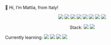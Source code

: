 👋 Hi, I’m Mattia, from Italy!
<p align="center">
<a href="https://www.reddit.com/user/FGoose180"> <img src="https://img.shields.io/badge/Instagram-E4405F?style=for-the-badge&logo=instagram&logoColor=white" /></a>
<a href="https://www.reddit.com/user/FGoose180"> <img src="https://img.shields.io/badge/Twitter-1DA1F2?style=for-the-badge&logo=twitter&logoColor=white" /></a>
<a href="https://www.reddit.com/user/FGoose180"> <img src="https://img.shields.io/badge/Reddit-FF4500?style=for-the-badge&logo=reddit&logoColor=white" /></a>
<a href="https://www.reddit.com/user/FGoose180"> <img src="https://img.shields.io/badge/LinkedIn-0077B5?style=for-the-badge&logo=linkedin&logoColor=white" /></a>
<a href="https://www.reddit.com/user/FGoose180"> <img src="https://img.shields.io/badge/-LeetCode-FFA116?style=for-the-badge&logo=LeetCode&logoColor=black" /></a>
<a href="https://www.reddit.com/user/FGoose180"> <img src="{BadgeURLHere}" /></a>
<a href="https://www.reddit.com/user/FGoose180"> <img src="{BadgeURLHere}" /></a>
<a href="https://www.reddit.com/user/FGoose180"> <img src="{BadgeURLHere}" /></a>
  </p>
  <p align="center">
  Stack:
<img src="https://img.shields.io/badge/LaTeX-47A141?style=for-the-badge&logo=LaTeX&logoColor=white" />
<img src="https://img.shields.io/badge/C-00599C?style=for-the-badge&logo=c&logoColor=white" />

</p>
Currently learning:
 <img src="https://img.shields.io/badge/Python-FFD43B?style=for-the-badge&logo=python&logoColor=darkgreen" />


 <img src="https://github-readme-stats.vercel.app/api?username={FrumpyGoose180}" />
 <img src="https://github-readme-stats.vercel.app/api/top-langs/?username={FrumpyGoose180}" />
 <img src="https://github-readme-streak-stats.herokuapp.com/?user={FrumpyGoose180}" />
